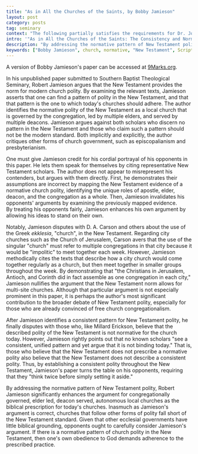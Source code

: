 ```yaml
---
title: "As in All the Churches of the Saints, by Bobby Jamieson"
layout: post
category: posts
tag: seminary
context: "The following partially satisfies the requirements for Dr. Jonathan Leeman's Local Church Doctrine & Practice class at Southeastern Baptist Theological Seminary."
intro: '"As in All the Churches of the Saints: The Consistency and Normativity of New Testament Patterns of Church Polity." By Robert B. Jamieson, III. Class paper, Southern Baptist Theological Seminary, 2010.'
description: "By addressing the normative pattern of New Testament polity, Robert Jamieson significantly enhances the argument for congregationally governed, elder led, deacon served, autonomous local churches as the biblical prescription for today's churches."
keywords: ["Bobby Jamieson", church, normative, "New Testament", Scripture, hermeneutic, polity]
---
```


A version of Bobby Jamieson's paper can be accessed at [9Marks.org]( http://9marks.org/article/journalall-churches-saints-why-new-testament-polity-prescriptive/).

In his unpublished paper submitted to Southern Baptist Theological Seminary, Robert Jamieson argues that the New Testament provides the norm for modern church polity. By examining the relevant texts, Jamieson asserts that one can find a pattern of polity in the New Testament, and that that pattern is the one to which today's churches should adhere. The author identifies the normative polity of the New Testament as a local church that is governed by the congregation, led by multiple elders, and served by multiple deacons. Jamieson argues against both scholars who discern no pattern in the New Testament and those who claim such a pattern should not be the modern standard. Both implicitly and explicitly, the author critiques other forms of church government, such as episcopalianism and presbyterianism.

One must give Jamieson credit for his cordial portrayal of his opponents in this paper. He lets them speak for themselves by citing representative New Testament scholars. The author does not appear to misrepresent his contenders, but argues with them directly. First, he demonstrates their assumptions are incorrect by mapping the New Testament evidence of a normative church polity, identifying the unique roles of apostle, elder, deacon, and the congregation as a whole. Then, Jamieson invalidates his opponents' arguments by examining the previously mapped evidence. By treating his opponents fairly, Jamieson enhances his own argument by allowing his ideas to stand on their own.

Notably, Jamieson disputes with D. A. Carson and others about the use of the Greek _ekklesia_, "church", in the New Testament. Regarding city churches such as the Church of Jerusalem, Carson avers that the use of the singular "church" must refer to multiple congregations in that city because it would be "impolitic" to meet together each week. However, Jamieson methodically cites the texts that describe how a city church would come together regularly as a church, but then meet together in smaller groups throughout the week. By demonstrating that "the Christians in Jerusalem, Antioch, and Corinth did in fact assemble as one congregation in each city," Jamieson nullifies the argument that the New Testament norm allows for multi-site churches. Although that particular argument is not especially prominent in this paper, it is perhaps the author's most significant contribution to the broader debate of New Testament polity, especially for those who are already convinced of free church congregationalism.

After Jamieson identifies a consistent pattern for New Testament polity, he finally disputes with those who, like Millard Erickson, believe that the described polity of the New Testament is not normative for the church today. However, Jamieson rightly points out that no known scholars "see a consistent, unified pattern and yet argue that it is not binding today." That is, those who believe that the New Testament does not prescribe a normative polity also believe that the New Testament does not describe a consistent polity. Thus, by establishing a consistent polity throughout the New Testament, Jamieson's paper turns the table on his opponents, requiring that they "think twice before simply setting it aside."

By addressing the normative pattern of New Testament polity, Robert Jamieson significantly enhances the argument for congregationally governed, elder led, deacon served, autonomous local churches as the biblical prescription for today's churches. Inasmuch as Jamieson's argument is correct, churches that follow other forms of polity fall short of the New Testament standard. Given that other ecclesial governments have little biblical grounding, opponents ought to carefully consider Jamieson's argument. If there is a normative pattern of church polity in the New Testament, then one's own obedience to God demands adherence to the prescribed practice.

